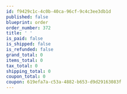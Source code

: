 ```yaml
---
id: f9429c1c-4c0b-40ca-96cf-9c4c3ee3db1d
published: false
blueprint: order
order_number: 372
title: ' '
is_paid: false
is_shipped: false
is_refunded: false
grand_total: 0
items_total: 0
tax_total: 0
shipping_total: 0
coupon_total: 0
coupon: 619efa7a-c53a-4882-b653-d9d29163083f
---
```

